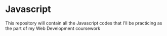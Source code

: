 # Javascript
This repository will contain all the Javascript codes that I'll be practicing as the part of my Web Development coursework
